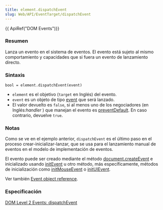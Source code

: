 ```yaml
---
title: element.dispatchEvent
slug: Web/API/EventTarget/dispatchEvent
---
```


{{ ApiRef("DOM Events")}}

### Resumen

Lanza un evento en el sistema de eventos. El evento está sujeto al mismo comportamiento y capacidades que si fuera un evento de lanzamiento directo.

### Sintaxis

```
bool = element.dispatchEvent(event)
```

- `element` es el objetivo (`target` en Inglés) del evento.
- `event` es un objeto de tipo [event](es/DOM/event) que será lanzado.
- El valor devuelto es `false`, si al menos uno de los negociadores (en Inglés:_handler_ ) que manejan el evento es [preventDefault](es/DOM/event.preventDefault). En caso contrario, devuelve `true`.

### Notas

Como se ve en el ejemplo anterior, `dispatchEvent` es el último paso en el proceso crear-inicializar-lanzar, que se usa para el lanzamiento manual de eventos en el modelo de implementación de eventos.

El evento puede ser creado mediante el método [document.createEvent](es/DOM/document.createEvent) e inicializado usando [initEvent](es/DOM/event.initEvent) u otro método, más específicamente, métodos de inicialización como [initMouseEvent](es/DOM/event.initMouseEvent) o [initUIEvent](es/DOM/event.initUIEvent).

Ver también [Event object reference](es/DOM/event).

### Especificación

[DOM Level 2 Events: dispatchEvent](http://www.w3.org/TR/DOM-Level-2-Events/events.html#Events-EventTarget-dispatchEvent)
